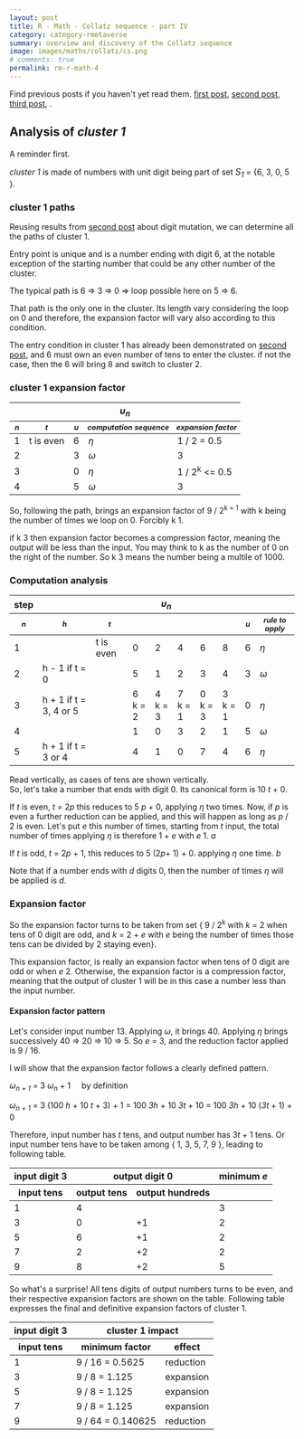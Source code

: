 ```yaml
---
layout: post
title: R - Math - Collatz sequence - part IV
category: category-rmetaverse
summary: overview and discovery of the Collatz sequence
image: images/maths/collatz/cs.png
# comments: true
permalink: rm-r-math-4
---
```


Find previous posts if you haven't yet read them. [first post](https://neonira.github.io/rm-r-math-1), [second post](https://neonira.github.io/rm-r-math-2), [third post](https://neonira.github.io/rm-r-math-3), .   

## Analysis of <cite class='kw'>cluster 1</cite>

A reminder first.  

<cite class='kw'>cluster 1</cite> is made of numbers with unit digit being part of set <cite class='kw' style='font-size:1.1em;'>S<sub>1</sub></cite> = {6, 3, 0, 5 }.

### cluster 1 paths

Reusing results from [second post](math_cs_2) about digit mutation, we can determine all the paths of cluster 1. 

Entry point is unique and is a number ending with digit 6, at the notable exception of the starting number that could be any other number of the cluster.  

The typical path is 6 &rArr; 3 &rArr; 0 &rArr; loop possible here on 5 &rArr; 6.  

That path is the only one in the cluster. Its length vary considering the loop on 0 and therefore, the expansion factor will vary also according to this condition.  

The entry condition in cluster 1 has already been demonstrated on [second post](math_cs_2), and 6 must own an even number of tens to enter the cluster. if not the case, then the 6 will bring 8 and switch to cluster 2. 


### cluster 1 expansion factor
<table>
<thead>
<tr style='font-weight:bold'>
<th colspan='5'> <cite class='kw'> &upsilon;<sub>n</sub></cite></th>
</tr>
<tr style='font-weight:bold;font-style:oblique;font-size:.8em'>
<th>n</th>
<th>t</th>
<th>u</th>
<th>computation sequence</th>
<th>expansion factor</th>
</tr>
</thead>
<tbody>
<tr>
<td>1</td>
<td>t is even</td>
<td>6</td>
<td><cite class='kw'>&eta;</cite></td>
<td>1 / 2 = 0.5</td>
</tr>
<tr>
<td>2</td>
<td></td>
<td>3</td>
<td><cite class='kw'>&omega;</cite></td>
<td>3</td>
</tr>
<tr>
<td>3</td>
<td></td>
<td>0</td>
<td><cite class='kw'>&eta;</cite></td>
<td>1 / 2<sup>k</sup> &lt;= 0.5 </td>
</tr>
<tr>
<td>4</td>
<td></td>
<td>5</td>
<td><cite class='kw'>&omega;</cite></td>
<td>3</td>
</tr>
</tbody>
</table>


So, following the path, brings an expansion factor of 9 / 2<sup>k + 1</sup> with k being the number of times we loop on 0. Forcibly k <cite class='math_ge'></cite>1.  

if k <cite class='math_ge'></cite>3 then expansion factor becomes a compression factor, meaning the output will be less than the input. You may think to k as the number of 0 on the right of the number. So k <cite class='math_ge'></cite>3 means the number being a multile of 1000.


### Computation analysis
<table>
<thead>
<tr style='font-weight:bold'>
<th>step</th>
<th colspan='9'> <cite class='kw'> &upsilon;<sub>n</sub></cite></th>
</tr>
<tr style='font-weight:bold;font-style:oblique;font-size:.8em'>
<th>n</th>
<th>h</th>
<th>t</th>
<th></th>
<th></th>
<th></th>
<th></th>
<th></th>
<th>u</th>
<th>rule to apply</th>
</tr>
</thead>
<tbody>
<tr>
<td>1</td>
<td></td>
<td>t is even</td>
<td>0</td><td>2</td><td>4</td><td>6</td><td>8</td>
<td>6</td>
<td><cite class='kw'>&eta;</cite></td>
</tr>
<tr>
<td>2</td>
<td> h - 1 if t = 0</td>
<td> </td>
<td>5</td><td>1</td><td>2</td><td>3</td><td>4</td>
<td>3</td>
<td><cite class='kw'>&omega;</cite></td>
</tr>
<tr>
<td>3</td>
<td> h + 1 if t = 3, 4 or 5</td>
<td></td>
<td>6<br>k = 2</td><td>4<br>k = 3</td><td>7<br>k = 1</td><td>0<br>k = 3</td><td>3<br>k = 1</td>
<td>0</td>
<td><cite class='kw'>&eta;</cite></td>
</tr>
<tr>
<td>4</td>
<td></td>
<td></td>
<td>1</td><td>0</td><td>3</td><td>2</td><td>1</td>
<td>5</td>
<td><cite class='kw'>&omega;</cite></td>
</tr>

<tr>
<td>5</td>
<td>h + 1 if t = 3 or 4</td>
<td></td>
<td>4</td><td>1</td><td>0</td><td>7</td><td>4</td>
<td>6</td>
<td><cite class='kw'>&eta;</cite></td>
</tr>
</tbody>
</table>

Read vertically, as cases of tens are shown vertically.  
So, let's take a number that ends with digit 0. Its canonical form is 10 <cite class='kw'>t</cite> + 0.  

If <cite class='kw'>t</cite> is even, <cite class='kw'>t</cite> = 2<cite class='kw'>p</cite> this reduces to 5 <cite class='kw'>p</cite> + 0, applying <cite class='kw'>&eta;</cite> two times. Now, if <cite class='kw'>p</cite> is even a further reduction can be applied, and this will happen as long as <cite class='kw'>p</cite> / 2 is even. Let's put <cite class='kw'>e</cite> this number of times, starting from <cite class='kw'>t</cite> input, the total number of times applying <cite class='kw'>&eta;</cite> is therefore 1 + <cite class='kw'>e</cite> with <cite class='kw'>e</cite> <cite class='math_ge'></cite> 1.  <cite class='refeq'>a</cite>  

If <cite class='kw'>t</cite> is odd, <cite class='kw'>t</cite> = 2<cite class='kw'>p</cite> + 1, this reduces to 5 (2<cite class='kw'>p</cite>+ 1) + 0. applying <cite class='kw'>&eta;</cite> one time. <cite class='refeq'>b</cite>  

Note that if a number ends with <cite class='kw'>d</cite> digits 0, then the number of times <cite class='kw'>&eta;</cite> will be applied is <cite class='kw'>d</cite>. 

### Expansion factor 

So the expansion factor turns to be taken from set { 9 / 2<sup>k</sup> with <cite class='kw'>k</cite> = 2 when tens of 0 digit are odd, and <cite class='kw'>k</cite> = 2 + <cite class='kw'>e</cite> with <cite class='kw'>e</cite> being the number of times those tens can be divided by 2 staying even}.  

This expansion factor, is really an expansion factor when tens of 0 digit are odd or when <cite class='kw'>e</cite> <cite class='math_le'></cite> 2. Otherwise, the expansion factor is a compression factor, meaning that the output of cluster 1 will be in this case a number less than the input number. 

#### Expansion factor pattern

Let's consider input number 13. Applying <cite class='kw'>&omega;</cite>, it brings 40. Applying <cite class='kw'>&eta;</cite> brings successively 40 &rArr; 20 &rArr; 10 &rArr; 5. So <cite class='kw'>e</cite> = 3, and the reduction factor applied is 9 / 16. 

I will show that the expansion factor follows a clearly defined pattern. 

<cite class='kw'> &omega;<sub>n + 1</sub></cite> = 3 <cite class='kw'> &omega;<sub>n</sub></cite> + 1 &nbsp;&nbsp;&nbsp; by definition

<cite class='kw'> &omega;<sub>n + 1</sub></cite> =  3 (100 <cite class='kw'>h</cite> + 10 <cite class='kw'>t</cite> + 3) + 1 = 100 <cite class='kw'>3h</cite> + 10 <cite class='kw'>3t</cite> + 10 = 100 <cite class='kw'>3h</cite> + 10 (<cite class='kw'>3t</cite> + 1) + 0

Therefore, input number has <cite class='kw'>t</cite> tens, and output number has 3<cite class='kw'>t</cite> + 1 tens. Or input number tens have to be taken among { 1, 3, 5, 7, 9 }, leading to following table. 

<table>
<thead>
<tr>
<th>input digit 3</th>
<th colspan='2'>output digit 0</th>
<th>minimum <cite class='kw'>e</cite></th>
</tr>
<tr>
<th>input tens </th>
<th>output tens</th>
<th>output hundreds</th>
<th> </th>
</tr>
</thead>
<tbody>
<tr><td>1</td><td>4</td><td></td><td>3</td></tr>
<tr><td>3</td><td>0</td><td>+1</td><td>2</td></tr>
<tr><td>5</td><td>6</td><td>+1</td><td>2</td></tr>
<tr><td>7</td><td>2</td><td>+2</td><td>2</td></tr>
<tr><td>9</td><td>8</td><td>+2</td><td>5</td></tr>
</tbody>
</table>

So what's a surprise! All tens digits of output numbers turns to be even, and their respective expansion factors are shown on the table. Following table expresses the final and definitive expansion factors of cluster 1. 

<table>
<thead>
<tr>
<th>input digit 3</th>
<th colspan='2'>cluster 1 impact</th>
</tr>
<tr>
<th>input tens</th>
<th>minimum factor</th>
<th>effect</th>
</tr>
</thead>
<tbody>
<tr><td>1</td><td>9 / 16 = 0.5625 </td><td>reduction</td></tr>
<tr><td>3</td><td>9 / 8 = 1.125</td><td>expansion</td></tr>
<tr><td>5</td><td>9 / 8 = 1.125</td><td>expansion</td></tr>
<tr><td>7</td><td>9 / 8 = 1.125</td><td>expansion</td></tr>
<tr><td>9</td><td>9 / 64 = 0.140625</td><td>reduction</td></tr>
</tbody>
</table>








